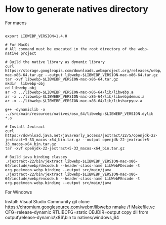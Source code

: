 
# How to generate natives directory

For macos

```shell script

export LIBWEBP_VERSION=1.4.0

# For MacOs
# All command must be executed in the root directory of the webp-native project

# Build the native library as dynamic library
curl https://storage.googleapis.com/downloads.webmproject.org/releases/webp/libwebp-$LIBWEBP_VERSION-mac-x86-64.tar.gz --output libwebp-$LIBWEBP_VERSION-mac-x86-64.tar.gz
tar -xvf libwebp-$LIBWEBP_VERSION-mac-x86-64.tar.gz
mkdir  libwebp-obj
cd libwebp-obj
ar -x ../libwebp-$LIBWEBP_VERSION-mac-x86-64/lib/libwebp.a
ar -x ../libwebp-$LIBWEBP_VERSION-mac-x86-64/lib/libwebpdemux.a
ar -x ../libwebp-$LIBWEBP_VERSION-mac-x86-64/lib/libsharpyuv.a

g++ -dynamiclib -o ../src/main/resources/natives/osx_64/libwebp-$LIBWEBP_VERSION.dylib *.o

# Install Jextract
curl https://download.java.net/java/early_access/jextract/22/5/openjdk-22-jextract+5-33_macos-x64_bin.tar.gz --output openjdk-22-jextract+5-33_macos-x64_bin.tar.gz
tar -xvf openjdk-22-jextract+5-33_macos-x64_bin.tar.gz

# Build java binding classes
./jextract-22/bin/jextract libwebp-$LIBWEBP_VERSION-mac-x86-64/include/webp/decode.h --header-class-name LibWebPDecode -t org.peekmoon.webp.binding --output src/main/java
./jextract-22/bin/jextract libwebp-$LIBWEBP_VERSION-mac-x86-64/include/webp/encode.h --header-class-name LibWebPEncode -t org.peekmoon.webp.binding --output src/main/java

```

For Windows

Install: Visual Studio Community
git clone https://chromium.googlesource.com/webm/libwebp
nmake /f Makefile.vc CFG=release-dynamic RTLIBCFG=static OBJDIR=output
copy dll from output\release-dynamic\x86\bin to natives/windows_64


